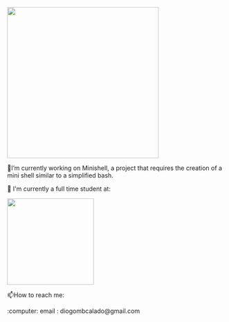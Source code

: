 <img src="https://user-images.githubusercontent.com/99777188/200713552-0962ad1c-5dbd-4250-8d41-ce66d735a0c4.gif" width="350">
<p> 🔭I’m currently working on Minishell, a project that requires the creation of a mini shell similar to a simplified bash.</p>
<p> 🧐 I'm currently a full time student at:</p>
<img src="https://user-images.githubusercontent.com/99777188/200714522-08e08958-a793-4a5f-871e-e51acb2fb32d.png" width="200" height="200">
<p>📫How to reach me:</p>
<p>:computer: email :  diogombcalado@gmail.com</p>
